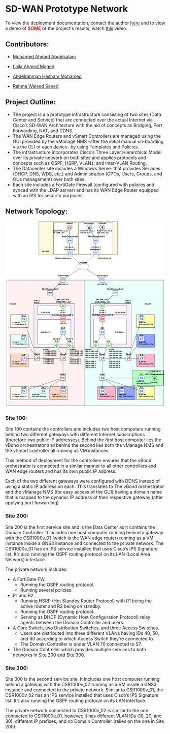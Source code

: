 # SD-WAN Prototype Network

To view the deployment documentation, contact the author <a href="mailto:moalaaeldeen7@gmail.com">here</a> and to view a demo of <span style="color:red"><b>SOME</b></span> of the project's results, watch [this](https://youtu.be/zl80-LDKbZk) video.

## Contributors:

- <a href="mailto:moalaaeldeen7@gmail.com">Mohamed Ahmed Abdelsalam</a>

- <a href="mailto:moalaaeldeen7@gmail.com">Laila Ahmed Maged</a>

- <a href="mailto:moalaaeldeen7@gmail.com">Abdelrahman Hesham Mohamed</a>

- <a href="mailto:moalaaeldeen7@gmail.com">Rahma Waleed Saeed</a>

## Project Outline:

- The project is a a prototype infrastructure consisting of two sites (Data Center and Service) that are connected over the actual Internet via Cisco’s SD-WAN Architecture with the aid of concepts as Bridging, Port Forwarding, NAT, and DDNS.
- The WAN Edge Routers and vSmart Controllers are managed using the GUI provided by the vManage NMS -after the initial manual on-boarding via the CLI of each device- by using Templates and Policies.
- The infrastructure incorporates Cisco’s Three Layer Hierarchical Model over its private network on both sites and applies protocols and concepts such as OSPF, HSRP, VLANs, and Inter-VLAN Routing.
- The Datacenter site includes a Windows Server that provides Services (DHCP, DNS, WDS, etc.) and Administration (GPOs, Users, Groups, and OUs management) over both sites.
- Each site includes a FortiGate Firewall (configured with policies and synced with the LDAP server) and has its WAN Edge Router equipped with an IPS for security purposes.

## Network Topology:

<p align="center">
  <img src="images/SD-WAN Network Topology.png" width="600" height="auto">
</p>

### Site 100:

Site 100 contains the controllers and includes two host computers running behind two different gateways with different Internet subscriptions (therefore two public IP addresses). Behind the first host computer lies the vBond orchestrator and behind the second lies both the vManage NMS and the vSmart controller all running as VM instances.

This method of deployment for the controllers ensures that the vBond orchestrator is connected in a similar manner to all other controllers and WAN edge routers and has its own public IP address.

Each of the two different gateways were configured with DDNS instead of using a static IP address on each. This translates to The vBond orchestrator and the vManage NMS (for easy access of the GUI) having a domain name that is mapped to the dynamic IP address of their respective gateway (after applying port forwarding).

### Site 200:

Site 200 is the first service site and is the Data Center as it contains the Domain Controller. It includes one host computer running behind a gateway with the CSR1000v_01 (which is the WAN edge router) running as a VM instance inside a GNS3 instance and connected to the private network. The CSR1000v_01 has an IPS service installed that uses Cisco’s IPS Signature list. It’s also running the OSPF routing protocol on its LAN (Local Area Network) interface.

The private network includes:
- A FortiGate FW.
    - Running the OSPF routing protocol.
    - Running several policies.
- R1 and R2.
    - Running HSRP (Hot Standby Router Protocol) with R1 being the active router and R2 being on standby.
    - Running the OSPF routing protocol.
    - Serving as DHCP (Dynamic Host Configuration Protocol) relay agents between the Domain Controller and users.
- A Core Switch, two Distribution Switches, and three Access Switches.
    - Users are distributed into three different VLANs having IDs 40, 50, and 60 according to which Access Switch they’re connected to.
    - The Domain Controller is under VLAN 70 connected to S7.
- The Domain Controller which provides multiple services to both networks in Site 200 and Site 300.

### Site 300:

Site 300 is the second service site. It includes one host computer running behind a gateway with the CSR1000v_02 running as a VM inside a GNS3 instance and connected to the private network. Similar to CSR1000v_01, the CSR1000v_02 has an IPS service installed that uses Cisco’s IPS Signature list. It’s also running the OSPF routing protocol on its LAN interface.

The private network connected to CSR1000v_02 is similar to the one connected to CSR1000v_01, however, it has different VLAN IDs (10, 20, and 30), different IP prefixes, and no Domain Controller (relies on the one in Site 200).


